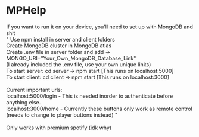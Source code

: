 # MPHelp
If you want to run it on your device, you'll need to set up with MongoDB and shit<br>
" Use npm install in server and client folders<br>
  Create MongoDB cluster in MongoDB atlas<br>
  Create .env file in server folder and add -> MONGO_URI="Your_Own_MongoDB_Database_Link"<br>
  (I already included the .env file, use your own unique links)<br>
  To start server: cd server -> npm start [This runs on localhost:5000]<br>
  To start client: cd client -> npm start [This runs on localhost:3000]<br>
<br>
  Current important urls:<br>
  localhost:5000/login - This is needed inorder to authenticate before anything else.<br>
  localhost:3000/home - Currently these buttons only work as remote control (needs to change to player buttons instead) "<br>
<br>
Only works with premium spotify (idk why)
